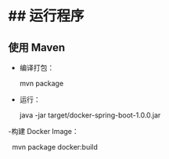 # ## 运行程序
## 使用 Maven

- 编译打包：

    mvn package

- 运行：

    java -jar target/docker-spring-boot-1.0.0.jar

-构建 Docker Image：

    mvn package docker:build
